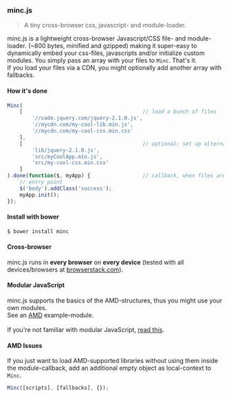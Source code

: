 ### minc.js

> A tiny cross-browser css, javascript- and module-loader.

minc.js is a lightweight cross-browser Javascript/CSS file- and module-loader. (~800 bytes, minified and gzipped) making it super-easy to dynamically embed your css-files, javascripts and/or initialize custom modules.
You simply pass an array with your files to `Minc`. That's it.<br>
If you load your files via a CDN, you might optionally add another array with fallbacks.<br>
 
#### How it's done
 
```javascript
Minc(
	[										// load a bunch of files
		'//code.jquery.com/jquery-2.1.0.js',
		'//mycdn.com/my-cool-lib.min.js',
		'//mycdn.com/my-cool-css.min.css'
	],
	[										// optional: set up alternatives, if the CDN is down...
		'lib/jquery-2.1.0.js',
		'src/myCoolApp.min.js',
		'src/my-cool-css.min.css'
	]
).done(function($, myApp) {					// callback, when files are loaded
	// entry point
	$('body').addClass('success');
	myApp.init();
});
```

#### Install with bower

```bash
$ bower install minc
```

#### Cross-browser

minc.js runs in **every browser** on **every device** (tested with all devices/browsers at [browserstack.com](http://www.browserstack.com/screenshots)).

#### Modular JavaScript

minc.js supports the basics of the AMD-structures, thus you might use your own modules.<br>
See an [AMD](https://github.com/misantronic/minc/blob/master/examples/lib/amd-lib.js) example-module.<br>  
If you're not familiar with modular JavaScript, [read this](http://addyosmani.com/writing-modular-js/).

#### AMD Issues

If you just want to load AMD-supported libraries without using them inside the module-callback, add an additional empty object as local-context to `Minc`.

```javascript
Minc([scripts], [fallbacks], {});
```